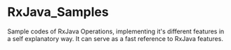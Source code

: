 # RxJava_Samples
Sample codes of RxJava Operations, implementing it's different features in a self explanatory way. It can serve as a fast reference to RxJava features.
